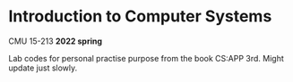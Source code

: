 # Introduction to Computer Systems
CMU 15-213 **2022 spring**

Lab codes for personal practise purpose from the book CS:APP 3rd. Might update just slowly.

